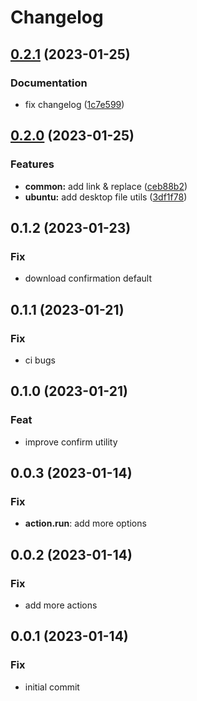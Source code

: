 # Changelog

## [0.2.1](https://github.com/liblaf/ishutils/compare/v0.2.0...v0.2.1) (2023-01-25)


### Documentation

* fix changelog ([1c7e599](https://github.com/liblaf/ishutils/commit/1c7e599642aec83384ca3b7e59421901a70bd18a))

## [0.2.0](https://github.com/liblaf/ishutils/compare/0.1.2...v0.2.0) (2023-01-25)

### Features

- **common:** add link & replace ([ceb88b2](https://github.com/liblaf/ishutils/commit/ceb88b29030b5f90716466f1937d4c8350d35a01))
- **ubuntu:** add desktop file utils ([3df1f78](https://github.com/liblaf/ishutils/commit/3df1f789bb4818291c9ce78b96b4d86d63d2c9d1))

## 0.1.2 (2023-01-23)

### Fix

- download confirmation default

## 0.1.1 (2023-01-21)

### Fix

- ci bugs

## 0.1.0 (2023-01-21)

### Feat

- improve confirm utility

## 0.0.3 (2023-01-14)

### Fix

- **action.run**: add more options

## 0.0.2 (2023-01-14)

### Fix

- add more actions

## 0.0.1 (2023-01-14)

### Fix

- initial commit
